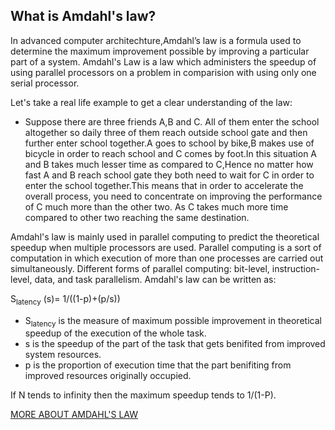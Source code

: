 ## What is Amdahl's law?
In advanced computer architechture,Amdahl’s law is a formula used to determine the maximum improvement possible by improving a particular part of a system.
Amdahl's Law is a law which administers the speedup of using parallel processors on a problem in comparision with using only one serial processor.

Let's take a real life example to get a clear understanding of the law:
- Suppose there are three friends A,B and C.
All of them enter the school altogether so daily three of them reach outside school gate and then further enter school together.A goes to school by bike,B makes use of bicycle in order to reach school and C comes by foot.In this situation A and B takes much lesser time as compared to C,Hence no matter how fast A and B reach school gate they both need to wait for C in order to enter the school together.This means that in order to accelerate the overall process, you need to concentrate on improving the performance of C much more than the other two. As C takes much more time compared to other two reaching the same destination.

Amdahl's law is mainly used in parallel computing to predict the theoretical speedup when multiple processors are used.
Parallel computing is a sort of computation in which execution of more than one processes are carried out simultaneously. Different forms of parallel computing: bit-level, instruction-level, data, and task parallelism. 
Amdahl's law can be written as:

S<sub>latency</sub> (s)= 1/((1-p)+(p/s))

- S<sub>latency</sub> is the measure of maximum possible improvement in theoretical speedup of the execution of the whole task.
- s is the speedup of the part of the task that gets benifited from improved system resources.
- p is the proportion of execution time that the part benifiting from improved resources originally occupied.

If N tends to infinity then the maximum speedup tends to 1/(1-P).

[MORE ABOUT AMDAHL'S LAW](http://tutorials.jenkov.com/java-concurrency/amdahls-law.html)
